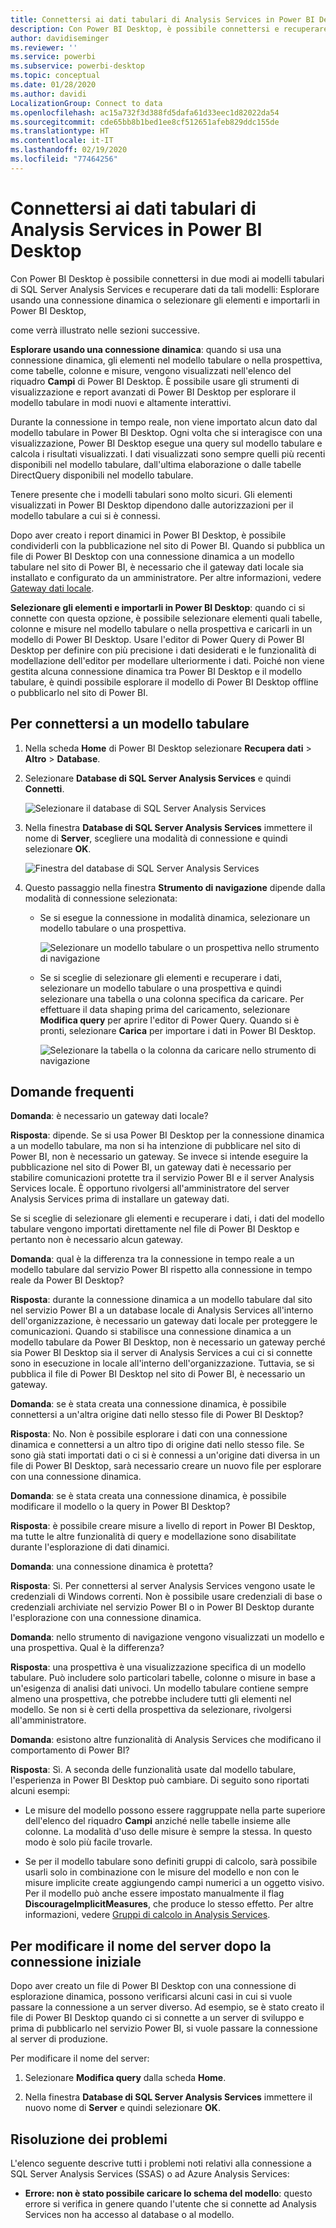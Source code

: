 ```yaml
---
title: Connettersi ai dati tabulari di Analysis Services in Power BI Desktop
description: Con Power BI Desktop, è possibile connettersi e recuperare i dati dai modelli tabulari di SQL Server Analysis Services usando una connessione dinamica o selezionando gli elementi da importare in Power BI Desktop.
author: davidiseminger
ms.reviewer: ''
ms.service: powerbi
ms.subservice: powerbi-desktop
ms.topic: conceptual
ms.date: 01/28/2020
ms.author: davidi
LocalizationGroup: Connect to data
ms.openlocfilehash: ac15a732f3d388fd5dafa61d33eec1d82022da54
ms.sourcegitcommit: cde65bb8b1bed1ee8cf512651afeb829ddc155de
ms.translationtype: HT
ms.contentlocale: it-IT
ms.lasthandoff: 02/19/2020
ms.locfileid: "77464256"
---
```

# <a name="connect-to-analysis-services-tabular-data-in-power-bi-desktop"></a>Connettersi ai dati tabulari di Analysis Services in Power BI Desktop
Con Power BI Desktop è possibile connettersi in due modi ai modelli tabulari di SQL Server Analysis Services e recuperare dati da tali modelli: Esplorare usando una connessione dinamica o selezionare gli elementi e importarli in Power BI Desktop,

come verrà illustrato nelle sezioni successive.

**Esplorare usando una connessione dinamica**: quando si usa una connessione dinamica, gli elementi nel modello tabulare o nella prospettiva, come tabelle, colonne e misure, vengono visualizzati nell'elenco del riquadro **Campi** di Power BI Desktop. È possibile usare gli strumenti di visualizzazione e report avanzati di Power BI Desktop per esplorare il modello tabulare in modi nuovi e altamente interattivi.

Durante la connessione in tempo reale, non viene importato alcun dato dal modello tabulare in Power BI Desktop. Ogni volta che si interagisce con una visualizzazione, Power BI Desktop esegue una query sul modello tabulare e calcola i risultati visualizzati. I dati visualizzati sono sempre quelli più recenti disponibili nel modello tabulare, dall'ultima elaborazione o dalle tabelle DirectQuery disponibili nel modello tabulare. 

Tenere presente che i modelli tabulari sono molto sicuri. Gli elementi visualizzati in Power BI Desktop dipendono dalle autorizzazioni per il modello tabulare a cui si è connessi.

Dopo aver creato i report dinamici in Power BI Desktop, è possibile condividerli con la pubblicazione nel sito di Power BI. Quando si pubblica un file di Power BI Desktop con una connessione dinamica a un modello tabulare nel sito di Power BI, è necessario che il gateway dati locale sia installato e configurato da un amministratore. Per altre informazioni, vedere [Gateway dati locale](service-gateway-onprem.md).

**Selezionare gli elementi e importarli in Power BI Desktop**: quando ci si connette con questa opzione, è possibile selezionare elementi quali tabelle, colonne e misure nel modello tabulare o nella prospettiva e caricarli in un modello di Power BI Desktop. Usare l'editor di Power Query di Power BI Desktop per definire con più precisione i dati desiderati e le funzionalità di modellazione dell'editor per modellare ulteriormente i dati. Poiché non viene gestita alcuna connessione dinamica tra Power BI Desktop e il modello tabulare, è quindi possibile esplorare il modello di Power BI Desktop offline o pubblicarlo nel sito di Power BI.

## <a name="to-connect-to-a-tabular-model"></a>Per connettersi a un modello tabulare
1. Nella scheda **Home** di Power BI Desktop selezionare **Recupera dati** > **Altro** > **Database**.
   
1. Selezionare **Database di SQL Server Analysis Services** e quindi **Connetti**.
   
   ![Selezionare il database di SQL Server Analysis Services](media/desktop-analysis-services-tabular-data/pbid_sqlas_getdata_as.png)
3. Nella finestra **Database di SQL Server Analysis Services** immettere il nome di **Server**, scegliere una modalità di connessione e quindi selezionare **OK**.
   
   ![Finestra del database di SQL Server Analysis Services](media/desktop-analysis-services-tabular-data/pbid_sqlas_getdata_as_server.png)
4. Questo passaggio nella finestra **Strumento di navigazione** dipende dalla modalità di connessione selezionata:

   - Se si esegue la connessione in modalità dinamica, selezionare un modello tabulare o una prospettiva.
  
      ![Selezionare un modello tabulare o un prospettiva nello strumento di navigazione](media/desktop-analysis-services-tabular-data/pbid_sqlas_getdata_as_live.png)
   - Se si sceglie di selezionare gli elementi e recuperare i dati, selezionare un modello tabulare o una prospettiva e quindi selezionare una tabella o una colonna specifica da caricare. Per effettuare il data shaping prima del caricamento, selezionare **Modifica query** per aprire l'editor di Power Query. Quando si è pronti, selezionare **Carica** per importare i dati in Power BI Desktop.

      ![Selezionare la tabella o la colonna da caricare nello strumento di navigazione](media/desktop-analysis-services-tabular-data/pbid_sqlas_getdata_as_select.png)

## <a name="frequently-asked-questions"></a>Domande frequenti
**Domanda**: è necessario un gateway dati locale?

**Risposta**: dipende. Se si usa Power BI Desktop per la connessione dinamica a un modello tabulare, ma non si ha intenzione di pubblicare nel sito di Power BI, non è necessario un gateway. Se invece si intende eseguire la pubblicazione nel sito di Power BI, un gateway dati è necessario per stabilire comunicazioni protette tra il servizio Power BI e il server Analysis Services locale. È opportuno rivolgersi all'amministratore del server Analysis Services prima di installare un gateway dati.

Se si sceglie di selezionare gli elementi e recuperare i dati, i dati del modello tabulare vengono importati direttamente nel file di Power BI Desktop e pertanto non è necessario alcun gateway.

**Domanda**: qual è la differenza tra la connessione in tempo reale a un modello tabulare dal servizio Power BI rispetto alla connessione in tempo reale da Power BI Desktop?

**Risposta**: durante la connessione dinamica a un modello tabulare dal sito nel servizio Power BI a un database locale di Analysis Services all'interno dell'organizzazione, è necessario un gateway dati locale per proteggere le comunicazioni. Quando si stabilisce una connessione dinamica a un modello tabulare da Power BI Desktop, non è necessario un gateway perché sia Power BI Desktop sia il server di Analysis Services a cui ci si connette sono in esecuzione in locale all'interno dell'organizzazione. Tuttavia, se si pubblica il file di Power BI Desktop nel sito di Power BI, è necessario un gateway.

**Domanda**: se è stata creata una connessione dinamica, è possibile connettersi a un'altra origine dati nello stesso file di Power BI Desktop?

**Risposta**: No. Non è possibile esplorare i dati con una connessione dinamica e connettersi a un altro tipo di origine dati nello stesso file. Se sono già stati importati dati o ci si è connessi a un'origine dati diversa in un file di Power BI Desktop, sarà necessario creare un nuovo file per esplorare con una connessione dinamica.

**Domanda**: se è stata creata una connessione dinamica, è possibile modificare il modello o la query in Power BI Desktop?

**Risposta**: è possibile creare misure a livello di report in Power BI Desktop, ma tutte le altre funzionalità di query e modellazione sono disabilitate durante l'esplorazione di dati dinamici.

**Domanda**: una connessione dinamica è protetta?

**Risposta**: Sì. Per connettersi al server Analysis Services vengono usate le credenziali di Windows correnti. Non è possibile usare credenziali di base o credenziali archiviate nel servizio Power BI o in Power BI Desktop durante l'esplorazione con una connessione dinamica.

**Domanda**: nello strumento di navigazione vengono visualizzati un modello e una prospettiva. Qual è la differenza?

**Risposta**: una prospettiva è una visualizzazione specifica di un modello tabulare. Può includere solo particolari tabelle, colonne o misure in base a un'esigenza di analisi dati univoci. Un modello tabulare contiene sempre almeno una prospettiva, che potrebbe includere tutti gli elementi nel modello. Se non si è certi della prospettiva da selezionare, rivolgersi all'amministratore.

**Domanda**: esistono altre funzionalità di Analysis Services che modificano il comportamento di Power BI?

**Risposta**: Sì. A seconda delle funzionalità usate dal modello tabulare, l'esperienza in Power BI Desktop può cambiare. Di seguito sono riportati alcuni esempi:
* Le misure del modello possono essere raggruppate nella parte superiore dell'elenco del riquadro **Campi** anziché nelle tabelle insieme alle colonne. La modalità d'uso delle misure è sempre la stessa. In questo modo è solo più facile trovarle.

* Se per il modello tabulare sono definiti gruppi di calcolo, sarà possibile usarli solo in combinazione con le misure del modello e non con le misure implicite create aggiungendo campi numerici a un oggetto visivo. Per il modello può anche essere impostato manualmente il flag **DiscourageImplicitMeasures**, che produce lo stesso effetto. Per altre informazioni, vedere [Gruppi di calcolo in Analysis Services](https://docs.microsoft.com/analysis-services/tabular-models/calculation-groups#benefits).

## <a name="to-change-the-server-name-after-initial-connection"></a>Per modificare il nome del server dopo la connessione iniziale
Dopo aver creato un file di Power BI Desktop con una connessione di esplorazione dinamica, possono verificarsi alcuni casi in cui si vuole passare la connessione a un server diverso. Ad esempio, se è stato creato il file di Power BI Desktop quando ci si connette a un server di sviluppo e prima di pubblicarlo nel servizio Power BI, si vuole passare la connessione al server di produzione.

Per modificare il nome del server:

1. Selezionare **Modifica query** dalla scheda **Home**.

2. Nella finestra **Database di SQL Server Analysis Services** immettere il nuovo nome di **Server** e quindi selezionare **OK**.

   
## <a name="troubleshooting"></a>Risoluzione dei problemi 
L'elenco seguente descrive tutti i problemi noti relativi alla connessione a SQL Server Analysis Services (SSAS) o ad Azure Analysis Services: 

* **Errore: non è stato possibile caricare lo schema del modello**: questo errore si verifica in genere quando l'utente che si connette ad Analysis Services non ha accesso al database o al modello.

